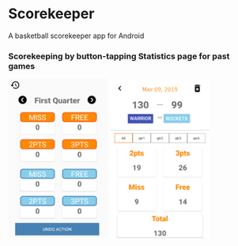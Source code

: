 # Scorekeeper
A basketball scorekeeper app for Android

### Scorekeeping by button-tapping      Statistics page for past games

<img src="resources/ui2.png" width="40%">   <img src="resources/img1.png" width="40%">


